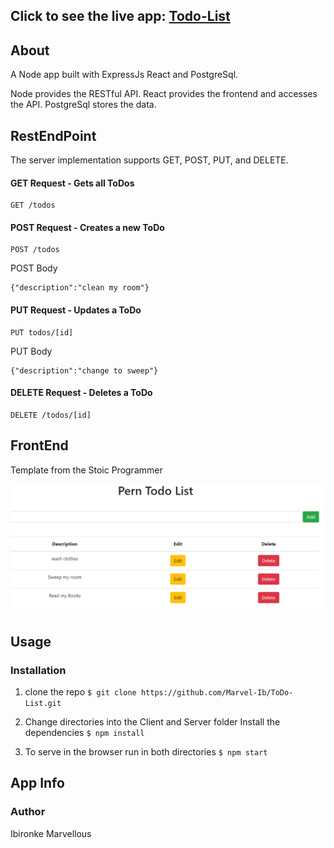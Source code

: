 ## Click to see the live app:  [Todo-List](https://github.com/Marvel-Ibtps://marvel-pern-todo.herokuapp.com/)

## About 
A Node app built with ExpressJs React and PostgreSql.

Node provides the RESTful API. React provides the frontend and accesses the API. PostgreSql stores the data.


## RestEndPoint
 The server implementation supports GET, POST, PUT, and DELETE.
 
#### GET Request - Gets all ToDos

    GET /todos




#### POST Request - Creates a new ToDo

    POST /todos

POST Body

    {"description":"clean my room"}




#### PUT Request - Updates a ToDo

    PUT todos/[id]

PUT Body

    {"description":"change to sweep"}


#### DELETE Request - Deletes a ToDo

    DELETE /todos/[id]




## FrontEnd 
Template from the Stoic Programmer 


<img src="demo/demo.png">

## Usage
### Installation

1. clone the repo  `` $ git clone https://github.com/Marvel-Ib/ToDo-List.git ``

2. Change directories into the Client and Server folder Install the dependencies ``$ npm install``

3. To serve in the browser  run in both directories ``$ npm start``


## App Info

### Author
Ibironke Marvellous


